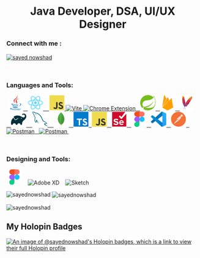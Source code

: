  <h1 align="center"><b>  Java Developer, DSA, UI/UX Designer </b></h1>

<h3 align="left">Connect with me :</h3>
<p align="left">
<a href="https://www.linkedin.com/in/sayed-nowshad-6b695228b/" target="blank"><img align="center" src="https://raw.githubusercontent.com/rahuldkjain/github-profile-readme-generator/master/src/images/icons/Social/linked-in-alt.svg" alt="sayed nowshad" height="40" width="40" /></a>
<!-- <a href="https://www.hackerrank.com/dashboard" target="blank"><img align="center" src="https://raw.githubusercontent.com/rahuldkjain/github-profile-readme-generator/master/src/images/icons/Social/hackerrank.svg" alt="sayednowshad" height="40" width="40"/></a> -->
<!-- <a href="https://www.leetcode.com/sayednowshad" target="blank"><img align="center" src="https://raw.githubusercontent.com/rahuldkjain/github-profile-readme-generator/master/src/images/icons/Social/leet-code.svg" alt="sayednowshad" height="40" width="40" /></a> -->
<!-- <a href="https://www.geeksforgeeks.org/user/sayednowbrg5/" target="blank"> -->
<!--  <img align="center" src="https://raw.githubusercontent.com/rahuldkjain/github-profile-readme-generator/master/src/images/icons/Social/geeks-for-geeks.svg" alt="sayednowshad" height="40" width="40" margin-left="15"/></a> -->
</p>
<br>
<h3 align="left">Languages and Tools:</h3>
<p align="left">
 
<img href="https://getbootstrap.com" target="_blank" rel="noreferrer"/>
</a> <a href="https://www.cprogramming.com/" target="_blank" rel="noreferrer">
<img src="https://raw.githubusercontent.com/devicons/devicon/master/icons/java/java-original.svg" alt="java" width="40" height="40"/> </a> <a href="https://developer.mozilla.org/en-US/docs/Web/JavaScript" target="_blank" rel="noreferrer"> &nbsp;
<img src="https://raw.githubusercontent.com/devicons/devicon/master/icons/react/react-original.svg" alt="React" width="40" height="40"/> &nbsp;&nbsp;
 </a> <a href="https://www.java.com" target="_blank" rel="noreferrer">

<img src="https://raw.githubusercontent.com/devicons/devicon/master/icons/javascript/javascript-original.svg" alt="javascript" width="40" height="40"/> 
<!-- Frontend -->

<img src="https://vitejs.dev/logo.svg" alt="Vite" width="40" height="40"/>
<img src="https://fonts.gstatic.com/s/i/productlogos/chrome_store/v7/192px.svg" alt="Chrome Extension" width="40" height="40"/> &nbsp;
<!-- Backend & Tools -->
<img src="https://raw.githubusercontent.com/devicons/devicon/master/icons/spring/spring-original.svg" alt="Spring Boot" width="40" height="40"/>  &nbsp;
<img src="https://raw.githubusercontent.com/devicons/devicon/master/icons/firebase/firebase-plain.svg" alt="Firebase" width="40" height="40"/>  &nbsp;
<img src="https://raw.githubusercontent.com/devicons/devicon/master/icons/maven/maven-original.svg" alt="Maven" width="40" height="40"/>  &nbsp;&nbsp;
<img src="https://raw.githubusercontent.com/devicons/devicon/master/icons/gradle/gradle-original.svg" alt="Gradle" width="40" height="40"/>  &nbsp;&nbsp;
<img src="https://raw.githubusercontent.com/devicons/devicon/master/icons/mysql/mysql-original.svg" alt="MySQL" width="40" height="40"/>  &nbsp;&nbsp;
<img src="https://raw.githubusercontent.com/devicons/devicon/master/icons/mongodb/mongodb-original.svg" alt="MongoDB" width="40" height="40"/> &nbsp;
<img src="https://raw.githubusercontent.com/devicons/devicon/master/icons/typescript/typescript-original.svg" alt="TypeScript" width="40" height="40"/>&nbsp;
<img src="https://raw.githubusercontent.com/devicons/devicon/master/icons/javascript/javascript-original.svg" alt="JavaScript" width="40" height="40"/> &nbsp;
<img src="https://raw.githubusercontent.com/devicons/devicon/master/icons/selenium/selenium-original.svg" alt="Selenium" width="40" height="40"/> &nbsp;
<!-- UI/UX -->
<img src="https://raw.githubusercontent.com/devicons/devicon/master/icons/figma/figma-original.svg" alt="Figma" width="40" height="40"/> &nbsp;
<!-- Editor / API Tools -->
<img src="https://raw.githubusercontent.com/devicons/devicon/master/icons/vscode/vscode-original.svg" alt="VS Code" width="40" height="40"/> &nbsp;
<img src="https://raw.githubusercontent.com/devicons/devicon/master/icons/postman/postman-original.svg" alt="Postman" width="40" height="40"/> &nbsp;
<img src="https://vercel.com/vc-ap-vercel-marketing/_next/static/media/vercel-logotype-dark.01246f11.svg" alt="Postman" width="90" height="40"/> &nbsp;
<img src="https://insomnia.rest/images/insomnia-logo-light.svg" alt="Postman" width="120" height="40"/>&nbsp;

</a> 

</p>
<br>

<h3 align="left">Designing and Tools:</h3>
<p>
<img src="https://raw.githubusercontent.com/devicons/devicon/master/icons/figma/figma-original.svg" alt="Figma" width="40" height="40" /> &nbsp;&nbsp;
<img src="https://cdn.jsdelivr.net/gh/devicons/devicon/icons/xd/xd-plain.svg" alt="Adobe XD" width="40" height="40"/> &nbsp;&nbsp;
<img src="https://cdn.jsdelivr.net/gh/devicons/devicon/icons/sketch/sketch-original.svg" alt="Sketch" width="40" height="40"/>
</p>


<p><img align="left" src="https://github-readme-stats.vercel.app/api/top-langs?username=sayednowshad&show_icons=true&locale=en&layout=compact" alt="sayednowshad" /></p>

<p>&nbsp;<img align="center" src="https://github-readme-stats.vercel.app/api?username=sayednowshad&show_icons=true&locale=en" alt="sayednowshad" /></p>

<p><img align="center" src="https://github-readme-streak-stats.herokuapp.com/?user=sayednowshad" alt="sayednowshad" /></p>

<!--this is my Hacktoberfest Bagde for register  !-->

<h2> <b> My Holopin Badges </b> </h2>

[![An image of @sayednowshad's Holopin badges, which is a link to view their full Holopin profile](https://holopin.me/sayednowshad)](https://holopin.io/@sayednowshad)
